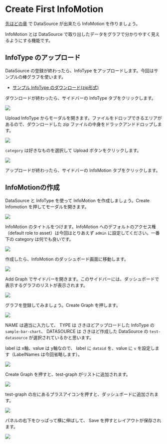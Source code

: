 # Create First InfoMotion

[先ほどの章]() で DataSource が出来たら InfoMotion を作りましょう。

InfoMotion とは DataSource で取り出したデータをグラフで分かりやすく見えるようにする機能です。

## InfoType のアップロード

DataSource の登録が終わったら、InfoType をアップロードします。今回はサンプルの棒グラフを使います。

<ul>
  <li><a href="/public/sample/sample-bar-chart.zip" target="_blank">サンプル InfoType のダウンロード(zip形式)</a></li>
</ul>

ダウンロードが終わったら、サイドバーの InfoType タブをクリックします。

![](/public/images/developers/enebular-developers-asset-infotype.png)

Upload InfoType からモーダルを開きます。ファイルをドロップできるエリアがあるので、ダウンロードした zip ファイルの中身をドラックアンドドロップします。

![](https://i.gyazo.com/5b461780e0d2afe6758d87ecb7ae7801.png)

`category` は好きなものを選択して Upload ボタンをクリックします。

![](/public/images/developers/enebular-developers-upload-infotype.png)

アップロードが終わったら、サイドバーの InfoMotion タブをクリックします。

##  InfoMotionの作成

DataSource と InfoType を使って InfoMotion を作成しましょう。Create Infomotion を押してモーダルを開きます。

![](/public/images/developers/enebular-developers-asset-infomotion.png)

InfoMotion のタイトルをつけます。InfoMotion へのデフォルトのアクセス権（default role to asset）は今回はとりあえず `admin` に設定してください。一番下の category は何でも良いです。

![](/public/images/developers/enebular-developers-asset-infomotion-modal.png)

作成したら、InfoMotion のダッシュボード画面に移動します。

![](/public/images/developers/enebular-developers-infomotion-dashboard-before.png)

Add Graph でサイドバーを開きます。このサイドバーには、ダッシュボードで表示するグラフのリストが表示されます。

![](/public/images/developers/enebular-developers-infomotion-add-graph.png)

グラフを登録してみましょう。Create Graph を押します。

![](/public/images/developers/enebular-developers-infomotion-create-graph.png)

NAME は適当に入力して、 TYPE は さきほどアップロードした InfoType の `sample-bar-chart`、 DATASOURCE は さきほど作成した DataSource の `test-datasource` が選択されているかと思います。

label は x軸、value は y軸なので、 label に `dataid` を、value に `v` を設定します（LabelNames は今回省略します）。

![](/public/images/developers/enebular-developers-infomotion-create-graph-filled.png)

Create Graph を押すと、test-graph がリストに追加されます。

![](/public/images/developers/enebular-developers-infomotion-graphs.png)

test-graph の左にあるプラスアイコンを押すと、ダッシュボードに追加されます。

![](/public/images/developers/enebular-developers-infomotion-dashboard.png)

パネルの右下をひっぱって横に伸ばして、 Save を押すとレイアウトが保存されます。

![](/public/images/developers/enebular-developers-infomotion-dashboard-full.png)
